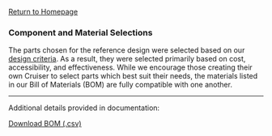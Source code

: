 <p> <a href="https://conrado-m-ucsd.github.io/SYN-100-Project/"> Return to Homepage </a> </p>

<h3> Component and Material Selections </h3> 

<p> The parts chosen for the reference design were selected based on our <a href="link-to-dsgn"> design criteria</a>. As a result, they were selected primarily based on cost, accessibility, and effectiveness. While we encourage those creating their own Cruiser to select parts which best suit their needs, the materials listed in our Bill of Materials (BOM) are fully compatible with one another. 


---

<p> Additional details provided in documentation: </p>
<p> <a href = "https://github.com/Conrado-M-UCSD/SYN-100-Project/raw/main/project%20documentation/BOM.csv"> Download BOM (.csv) </a> </p>